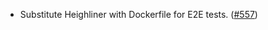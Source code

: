 - Substitute Heighliner with Dockerfile for E2E tests. ([#557](https://github.com/noble-assets/noble/pull/557))
